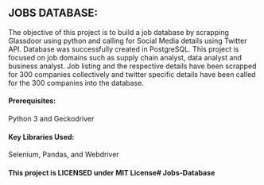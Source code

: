 ## JOBS DATABASE:

The objective of this project is to build a job database by scrapping Glassdoor using python and calling for Social Media details using Twitter API. Database was successfully created in PostgreSQL. This project is focused on job domains such as supply chain analyst, data analyst and business analyst. Job listing and the respective details have been scrapped for 300 companies collectively and twitter specific details have been called for the 300 companies into the database.

#### Prerequisites:

Python 3 and Geckodriver

#### Key Libraries Used:

Selenium,
Pandas, and
Webdriver

#### This project is LICENSED under MIT License# Jobs-Database
